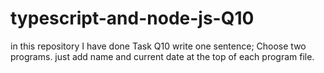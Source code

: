 # typescript-and-node-js-Q10
in this repository I have done Task Q10 write one sentence; Choose two programs.  just add name and current date at the top of each program file.
